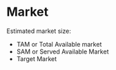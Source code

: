 # Market

Estimated market size:
* TAM or Total Available market
* SAM or Served Available Market
* Target Market